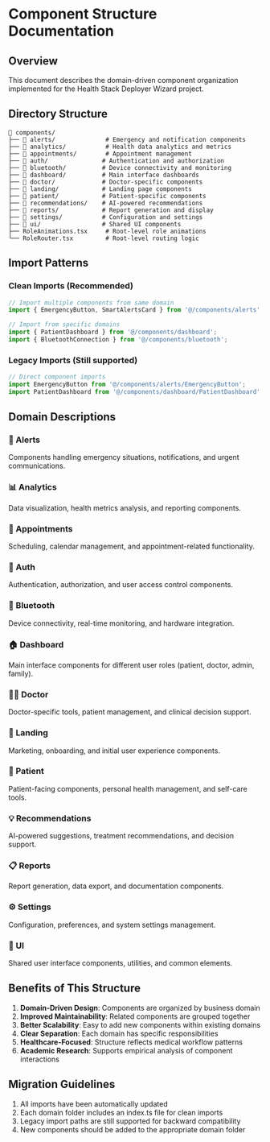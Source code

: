 # Component Structure Documentation

## Overview
This document describes the domain-driven component organization implemented for the Health Stack Deployer Wizard project.

## Directory Structure

```
📁 components/
├── 📁 alerts/              # Emergency and notification components
├── 📁 analytics/           # Health data analytics and metrics
├── 📁 appointments/        # Appointment management
├── 📁 auth/               # Authentication and authorization
├── 📁 bluetooth/          # Device connectivity and monitoring
├── 📁 dashboard/          # Main interface dashboards
├── 📁 doctor/             # Doctor-specific components
├── 📁 landing/            # Landing page components
├── 📁 patient/            # Patient-specific components
├── 📁 recommendations/    # AI-powered recommendations
├── 📁 reports/            # Report generation and display
├── 📁 settings/           # Configuration and settings
├── 📁 ui/                 # Shared UI components
├── RoleAnimations.tsx     # Root-level role animations
└── RoleRouter.tsx         # Root-level routing logic
```

## Import Patterns

### Clean Imports (Recommended)
```typescript
// Import multiple components from same domain
import { EmergencyButton, SmartAlertsCard } from '@/components/alerts';

// Import from specific domains
import { PatientDashboard } from '@/components/dashboard';
import { BluetoothConnection } from '@/components/bluetooth';
```

### Legacy Imports (Still supported)
```typescript
// Direct component imports
import EmergencyButton from '@/components/alerts/EmergencyButton';
import PatientDashboard from '@/components/dashboard/PatientDashboard';
```

## Domain Descriptions

### 🚨 Alerts
Components handling emergency situations, notifications, and urgent communications.

### 📊 Analytics
Data visualization, health metrics analysis, and reporting components.

### 📅 Appointments
Scheduling, calendar management, and appointment-related functionality.

### 🔐 Auth
Authentication, authorization, and user access control components.

### 📡 Bluetooth
Device connectivity, real-time monitoring, and hardware integration.

### 🏠 Dashboard
Main interface components for different user roles (patient, doctor, admin, family).

### 👨‍⚕️ Doctor
Doctor-specific tools, patient management, and clinical decision support.

### 🚀 Landing
Marketing, onboarding, and initial user experience components.

### 👤 Patient
Patient-facing components, personal health management, and self-care tools.

### 💡 Recommendations
AI-powered suggestions, treatment recommendations, and decision support.

### 📋 Reports
Report generation, data export, and documentation components.

### ⚙️ Settings
Configuration, preferences, and system settings management.

### 🎨 UI
Shared user interface components, utilities, and common elements.

## Benefits of This Structure

1. **Domain-Driven Design**: Components are organized by business domain
2. **Improved Maintainability**: Related components are grouped together
3. **Better Scalability**: Easy to add new components within existing domains
4. **Clear Separation**: Each domain has specific responsibilities
5. **Healthcare-Focused**: Structure reflects medical workflow patterns
6. **Academic Research**: Supports empirical analysis of component interactions

## Migration Guidelines

1. All imports have been automatically updated
2. Each domain folder includes an index.ts file for clean imports
3. Legacy import paths are still supported for backward compatibility
4. New components should be added to the appropriate domain folder
